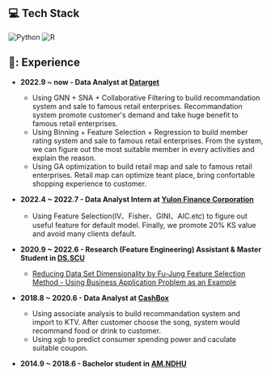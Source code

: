 ## 💻 Tech Stack
![Python](https://img.shields.io/badge/python-3670A0?style=for-the-badge&logo=python&logoColor=ffdd54) ![R](https://img.shields.io/badge/R-276DC3?style=for-the-badge&logo=r&logoColor=white)
        
## 📃: Experience
- **2022.9 ~ now - Data Analyst at [Datarget](https://www.datarget.com/)**<br>
  - Using GNN + SNA + Collaborative Filtering to build recommandation system and sale to famous retail enterprises. Recommandation system promote customer's demand and take huge benefit to famous retail enterprises.
  - Using Binning + Feature Selection + Regression to build member rating system and sale to famous retail enterprises. From the system, we can figure out the most suitable member in every activities and explain the reason.
  - Using GA optimization to build retail map and sale to famous retail enterprises. Retail map can optimize teant place, bring confortable shopping experience to customer.

- **2022.4 ~ 2022.7 - Data Analyst Intern at [Yulon Finance Corporation](https://www.tac.com.tw/)** <br> 
   - Using Feature Selection(IV、Fisher、GINI、AIC.etc) to figure out useful feature for default model. Finally, we promote 20% KS value and avoid many clients default.   
        
- **2020.9 ~ 2022.6 - Research (Feature Engineering) Assistant & Master Student in [DS.SCU](https://bigdata.scu.edu.tw/)** <br>
  - [Reducing Data Set Dimensionality by Fu-Jung Feature Selection Method - Using Business Application Problem as an Example](https://hdl.handle.net/11296/4b5ema)

- **2018.8 ~ 2020.6 - Data Analyst at [CashBox](https://www.cashboxparty.com/)** <br>
  - Using associate analysis to build recommandation system and import to KTV. After customer choose the song, system would recommand food or drink to customer.
  - Using xgb to predict consumer spending power and caculate suitable coupon.

- **2014.9 ~ 2018.6 - Bachelor student in [AM.NDHU](https://am.ndhu.edu.tw/)** <br>

